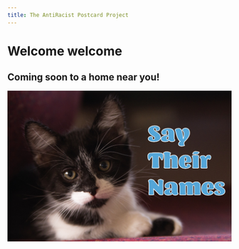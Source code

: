 ```yaml
---
title: The AntiRacist Postcard Project
---
```

# Welcome welcome

## Coming soon to a home near you!

![](assets/imgs/card-1.jpg)

